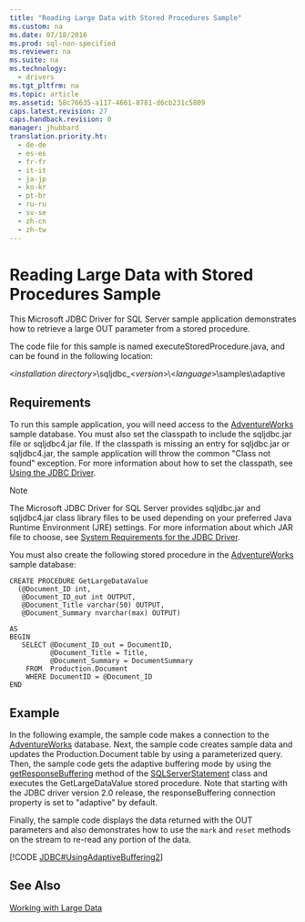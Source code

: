 ```yaml
---
title: "Reading Large Data with Stored Procedures Sample"
ms.custom: na
ms.date: 07/18/2016
ms.prod: sql-non-specified
ms.reviewer: na
ms.suite: na
ms.technology: 
  - drivers
ms.tgt_pltfrm: na
ms.topic: article
ms.assetid: 58c76635-a117-4661-8781-d6cb231c5809
caps.latest.revision: 27
caps.handback.revision: 0
manager: jhubbard
translation.priority.ht: 
  - de-de
  - es-es
  - fr-fr
  - it-it
  - ja-jp
  - ko-kr
  - pt-br
  - ru-ru
  - sv-se
  - zh-cn
  - zh-tw
---
```

# Reading Large Data with Stored Procedures Sample
  This  Microsoft JDBC Driver for SQL Server  sample application demonstrates how to retrieve a large OUT parameter from a stored procedure.  
  
 The code file for this sample is named executeStoredProcedure.java, and can be found in the following location:  
  
 <*installation directory*>\sqljdbc_<*version*>\\<*language*>\samples\adaptive  
  
## Requirements  
 To run this sample application, you will need access to the  [AdventureWorks](http://msftdbprodsamples.codeplex.com/)  sample database. You must also set the classpath to include the sqljdbc.jar file or sqljdbc4.jar file. If the classpath is missing an entry for sqljdbc.jar or sqljdbc4.jar, the sample application will throw the common "Class not found" exception. For more information about how to set the classpath, see [Using the JDBC Driver](../content/Using-the-JDBC-Driver.md).  
  
> [!NOTE]  
>  The  Microsoft JDBC Driver for SQL Server  provides sqljdbc.jar and sqljdbc4.jar class library files to be used depending on your preferred Java Runtime Environment (JRE) settings. For more information about which JAR file to choose, see [System Requirements for the JDBC Driver](../content/System-Requirements-for-the-JDBC-Driver.md).  
  
 You must also create the following stored procedure in the  [AdventureWorks](http://msftdbprodsamples.codeplex.com/)  sample database:  
  
```  
CREATE PROCEDURE GetLargeDataValue   
  (@Document_ID int,   
   @Document_ID_out int OUTPUT,   
   @Document_Title varchar(50) OUTPUT,  
   @Document_Summary nvarchar(max) OUTPUT)  
  
AS   
BEGIN    
   SELECT @Document_ID_out = DocumentID,   
          @Document_Title = Title,  
          @Document_Summary = DocumentSummary   
    FROM  Production.Document  
    WHERE DocumentID = @Document_ID  
END  
```  
  
## Example  
 In the following example, the sample code makes a connection to the  [AdventureWorks](http://msftdbprodsamples.codeplex.com/)  database. Next, the sample code creates sample data and updates the Production.Document table by using a parameterized query. Then, the sample code gets the adaptive buffering mode by using the [getResponseBuffering](../content/getResponseBuffering-Method--SQLServerStatement-.md) method of the [SQLServerStatement](../content/SQLServerStatement-Class.md) class and executes the GetLargeDataValue stored procedure. Note that starting with the JDBC driver version 2.0 release, the responseBuffering connection property is set to "adaptive" by default.  
  
 Finally, the sample code displays the data returned with the OUT parameters and also demonstrates how to use the `mark` and `reset` methods on the stream to re-read any portion of the data.  
  
 [!CODE [JDBC#UsingAdaptiveBuffering2](../CodeSnippet/SQLDrivers/jdbc#usingadaptivebuffering2)]  
  
## See Also  
 [Working with Large Data](../content/Working-with-Large-Data.md)  
  
  